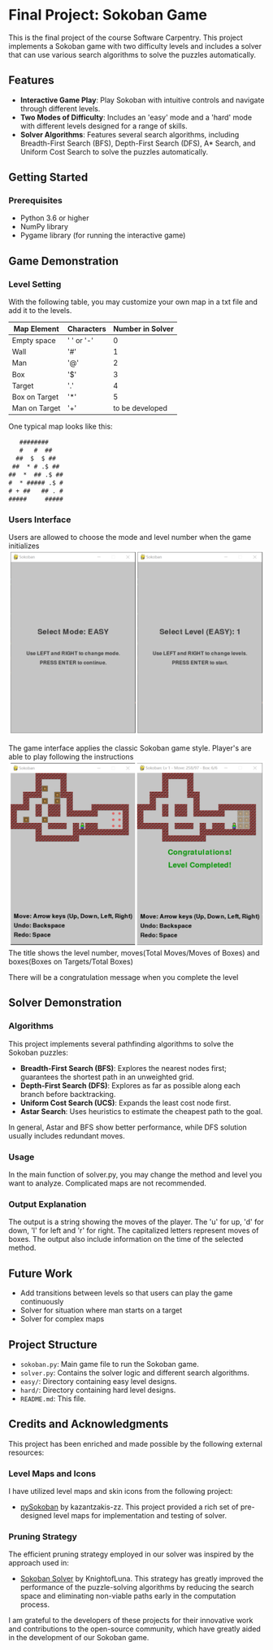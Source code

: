 # Final Project: Sokoban Game
This is the final project of the course Software Carpentry. This project implements a Sokoban game with two difficulty levels and includes a solver that can use various search algorithms to solve the puzzles automatically.

## Features
- **Interactive Game Play**: Play Sokoban with intuitive controls and navigate through different levels.
- **Two Modes of Difficulty**: Includes an 'easy' mode and a 'hard' mode with different levels designed for a range of skills.
- **Solver Algorithms**: Features several search algorithms, including Breadth-First Search (BFS), Depth-First Search (DFS), A* Search, and Uniform Cost Search to solve the puzzles automatically.

## Getting Started

### Prerequisites
- Python 3.6 or higher
- NumPy library
- Pygame library (for running the interactive game)

## Game Demonstration

### Level Setting
With the following table, you may customize your own map in a txt file and add it to the levels.

| Map Element   | Characters | Number in Solver |
|---------------|------------|------------------|
| Empty space   | ' ' or '-' | 0                |
| Wall          | '#'        | 1                |
| Man           | '@'        | 2                |
| Box           | '$'        | 3                |
| Target        | '.'        | 4                |
| Box on Target | '*'        | 5                |
| Man on Target | '+'        | to be developed  |

One typical map looks like this:
```  
   ########
   #   #  ##
  ##  $  $ ##
 ##  * # .$ ##
##  *  ## .$ ##
#  * ##### .$ #
# + ##   ## . #
#####     #####
```

### Users Interface
Users are allowed to choose the mode and level number when the game initializes
![Mode and Level Selections](images/selection.png)

The game interface applies the classic Sokoban game style. Player's are able to play following the instructions
![Game Interface](images/interface.png)
The title shows the level number, moves(Total Moves/Moves of Boxes) and boxes(Boxes on Targets/Total Boxes)

There will be a congratulation message when you complete the level

## Solver Demonstration

### Algorithms
This project implements several pathfinding algorithms to solve the Sokoban puzzles:

- **Breadth-First Search (BFS)**: Explores the nearest nodes first; guarantees the shortest path in an unweighted grid.
- **Depth-First Search (DFS)**: Explores as far as possible along each branch before backtracking.
- **Uniform Cost Search (UCS)**: Expands the least cost node first.
- **Astar Search**: Uses heuristics to estimate the cheapest path to the goal.

In general, Astar and BFS show better performance, while DFS solution usually includes redundant moves.

### Usage
In the main function of solver.py, you may change the method and level you want to analyze. Complicated maps are not recommended.

### Output Explanation
The output is a string showing the moves of the player. The 'u' for up, 'd' for down, 'l' for left and 'r' for right. The capitalized letters represent moves of boxes.
The output also include information on the time of the selected method.

## Future Work
- Add transitions between levels so that users can play the game continuously
- Solver for situation where man starts on a target
- Solver for complex maps

## Project Structure
- `sokoban.py`: Main game file to run the Sokoban game.
- `solver.py`: Contains the solver logic and different search algorithms.
- `easy/`: Directory containing easy level designs.
- `hard/`: Directory containing hard level designs.
- `README.md`: This file.

## Credits and Acknowledgments

This project has been enriched and made possible by the following external resources:

### Level Maps and Icons
I have utilized level maps and skin icons from the following project:
- [pySokoban](https://github.com/kazantzakis-zz/pySokoban.git) by kazantzakis-zz. This project provided a rich set of pre-designed level maps for implementation and testing of solver.

### Pruning Strategy
The efficient pruning strategy employed in our solver was inspired by the approach used in:
- [Sokoban Solver](https://github.com/KnightofLuna/sokoban-solver.git) by KnightofLuna. This strategy has greatly improved the performance of the puzzle-solving algorithms by reducing the search space and eliminating non-viable paths early in the computation process.

I am grateful to the developers of these projects for their innovative work and contributions to the open-source community, which have greatly aided in the development of our Sokoban game.

